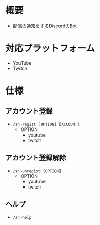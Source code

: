 # 概要
* 配信の通知をするDiscordのBot

# 対応プラットフォーム
* YouTube
* Twitch

# 仕様
## アカウント登録
* `/sn-regist [OPTION] [ACCOUNT]`
    * OPTION
        * youtube
        * twitch

## アカウント登録解除
* `/sn-unregist [OPTION]`
    * OPTION
        * youtube
        * twitch

## ヘルプ
* `/sn-help`
